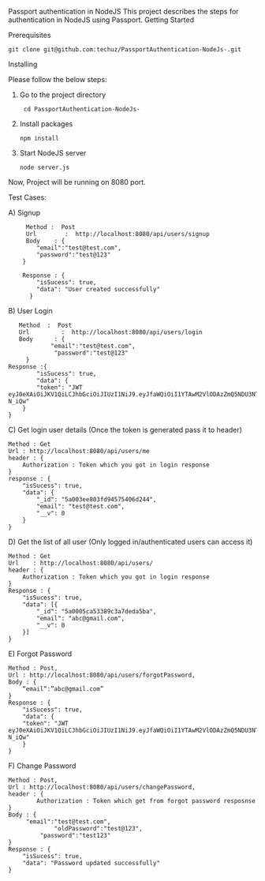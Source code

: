 Passport authentication in NodeJS 
This project describes the steps for authentication in NodeJS using Passport.
Getting Started

Prerequisites

	git clone git@github.com:techuz/PassportAuthentication-NodeJs-.git

Installing

Please follow the below steps:
1. Go to the project directory

		cd PassportAuthentication-NodeJs-

2.  Install packages

    	npm install

3.  Start NodeJS server

    	node server.js
   

   Now, Project will be running on 8080 port.

Test Cases:
 
A) Signup 
    
         Method :  Post
         Url        :  http://localhost:8080/api/users/signup
         Body    : {      
			"email":"test@test.com",
  			"password":"test@123"
		}
                     
        Response : {
			"isSucess": true,
			"data": "User created successfully"
		  }



B) User Login


       Method  :  Post
       Url         :  http://localhost:8080/api/users/login
       Body      : {      
			    "email":"test@test.com",
     			 "password":"test@123"
		 }
    Response :{
			"isSucess": true,
			"data": {
			"token": "JWT eyJ0eXAiOiJKV1QiLCJhbGciOiJIUzI1NiJ9.eyJfaWQiOiI1YTAwM2VlODAzZmQ5NDU3NTQwNmQyNDQiLCJlbWFpbCI6InRlc3RAdGVzdC5jb20iLCJwYXNzd29yZCI6IiQyYSQxMCQ3WWYxNC5xdWZXd2MxV25ham16YVUuQ3cySkpsRXUzSWZmLkpxcUVSZkhsb0pGc1BHcWpMLiIsIl9fdiI6MH0.R2O6TTKmHaFevURmKLMlcUF7fB2ZziKVzONgt-N_iQw"
		}
	}
	
C) Get login user details (Once the token is generated pass it to header)


	Method : Get
	Url : http://localhost:8080/api/users/me
	header : {
		Authorization : Token which you got in login response
	}
	response : {
		"isSucess": true,
		"data": {
			"_id": "5a003ee803fd94575406d244",
			"email": "test@test.com",
			"__v": 0
		}
	}

D) Get the list of all user (Only logged in/authenticated users can access it)


	Method : Get
	Url    : http://localhost:8080/api/users/
	header : {
		Authorization : Token which you got in login response
	}
	Response : {
		"isSucess": true,
		"data": [{
			"_id": "5a0005ca53389c3a7deda5ba",
			"email": "abc@gmail.com",			
			"__v": 0
		}]
	}



E) Forgot Password

	Method : Post,
	Url : http://localhost:8080/api/users/forgotPassword,
	Body : {
		“email“:”abc@gmail.com”
	}
	Response : {
		"isSucess": true,
		"data": {
		"token": "JWT eyJ0eXAiOiJKV1QiLCJhbGciOiJIUzI1NiJ9.eyJfaWQiOiI1YTAwM2VlODAzZmQ5NDU3NTQwNmQyNDQiLCJlbWFpbCI6InRlc3RAdGVzdC5jb20iLCJwYXNzd29yZCI6IiQyYSQxMCQ3WWYxNC5xdWZXd2MxV25ham16YVUuQ3cySkpsRXUzSWZmLkpxcUVSZkhsb0pGc1BHcWpMLiIsIl9fdiI6MH0.R2O6TTKmHaFevURmKLMlcUF7fB2ZziKVzONgt-N_iQw"
		}
	}



F) Change Password
	
	Method : Post,
	Url : http://localhost:8080/api/users/changePassword,
	header : {
	    	Authorization : Token which get from forgot password resposnse
	}
	Body : {      
		 "email":"test@test.com",
     	     	 "oldPassword":"test@123",
        	 "password":"test123"
	}
	Response : {
		"isSucess": true,
		"data": "Password updated successfully"
	}


